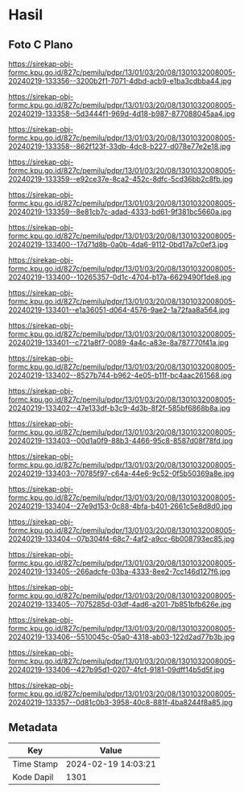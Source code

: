 # Hasil

## Foto C Plano

https://sirekap-obj-formc.kpu.go.id/827c/pemilu/pdpr/13/01/03/20/08/1301032008005-20240219-133356--3200b2f1-7071-4dbd-acb9-e1ba3cdbba44.jpg

https://sirekap-obj-formc.kpu.go.id/827c/pemilu/pdpr/13/01/03/20/08/1301032008005-20240219-133358--5d3444f1-969d-4d18-b987-877088045aa4.jpg

https://sirekap-obj-formc.kpu.go.id/827c/pemilu/pdpr/13/01/03/20/08/1301032008005-20240219-133358--862f123f-33db-4dc8-b227-d078e77e2e18.jpg

https://sirekap-obj-formc.kpu.go.id/827c/pemilu/pdpr/13/01/03/20/08/1301032008005-20240219-133359--e92ce37e-8ca2-452c-8dfc-5cd36bb2c8fb.jpg

https://sirekap-obj-formc.kpu.go.id/827c/pemilu/pdpr/13/01/03/20/08/1301032008005-20240219-133359--8e81cb7c-adad-4333-bd61-9f381bc5660a.jpg

https://sirekap-obj-formc.kpu.go.id/827c/pemilu/pdpr/13/01/03/20/08/1301032008005-20240219-133400--17d71d8b-0a0b-4da6-9112-0bd17a7c0ef3.jpg

https://sirekap-obj-formc.kpu.go.id/827c/pemilu/pdpr/13/01/03/20/08/1301032008005-20240219-133400--10265357-0d1c-4704-b17a-6629490f1de8.jpg

https://sirekap-obj-formc.kpu.go.id/827c/pemilu/pdpr/13/01/03/20/08/1301032008005-20240219-133401--e1a36051-d064-4576-9ae2-1a72faa8a564.jpg

https://sirekap-obj-formc.kpu.go.id/827c/pemilu/pdpr/13/01/03/20/08/1301032008005-20240219-133401--c721a8f7-0089-4a4c-a83e-8a787770f41a.jpg

https://sirekap-obj-formc.kpu.go.id/827c/pemilu/pdpr/13/01/03/20/08/1301032008005-20240219-133402--8527b744-b962-4e05-b11f-bc4aac261568.jpg

https://sirekap-obj-formc.kpu.go.id/827c/pemilu/pdpr/13/01/03/20/08/1301032008005-20240219-133402--47e133df-b3c9-4d3b-8f2f-585bf6868b8a.jpg

https://sirekap-obj-formc.kpu.go.id/827c/pemilu/pdpr/13/01/03/20/08/1301032008005-20240219-133403--00d1a0f9-88b3-4466-95c8-8587d08f78fd.jpg

https://sirekap-obj-formc.kpu.go.id/827c/pemilu/pdpr/13/01/03/20/08/1301032008005-20240219-133403--70785f97-c64a-44e6-9c52-0f5b50369a8e.jpg

https://sirekap-obj-formc.kpu.go.id/827c/pemilu/pdpr/13/01/03/20/08/1301032008005-20240219-133404--27e9d153-0c88-4bfa-b401-2661c5e8d8d0.jpg

https://sirekap-obj-formc.kpu.go.id/827c/pemilu/pdpr/13/01/03/20/08/1301032008005-20240219-133404--07b304f4-68c7-4af2-a9cc-6b008793ec85.jpg

https://sirekap-obj-formc.kpu.go.id/827c/pemilu/pdpr/13/01/03/20/08/1301032008005-20240219-133405--266adcfe-03ba-4333-8ee2-7cc146d127f6.jpg

https://sirekap-obj-formc.kpu.go.id/827c/pemilu/pdpr/13/01/03/20/08/1301032008005-20240219-133405--7075285d-03df-4ad6-a201-7b851bfb626e.jpg

https://sirekap-obj-formc.kpu.go.id/827c/pemilu/pdpr/13/01/03/20/08/1301032008005-20240219-133406--5510045c-05a0-4318-ab03-122d2ad77b3b.jpg

https://sirekap-obj-formc.kpu.go.id/827c/pemilu/pdpr/13/01/03/20/08/1301032008005-20240219-133406--427b95d1-0207-4fcf-9181-09dff14b5d5f.jpg

https://sirekap-obj-formc.kpu.go.id/827c/pemilu/pdpr/13/01/03/20/08/1301032008005-20240219-133357--0d81c0b3-3958-40c8-881f-4ba8244f8a85.jpg


## Metadata

| Key        | Value               |
| ---------- | ------------------- |
| Time Stamp | 2024-02-19 14:03:21 |
| Kode Dapil | 1301                |



